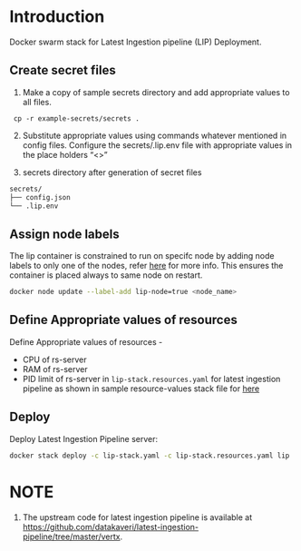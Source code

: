 # Introduction
Docker swarm stack for Latest Ingestion pipeline (LIP) Deployment.

## Create secret files
1. Make a copy of sample secrets directory and add appropriate values to all files.

```console
 cp -r example-secrets/secrets .
```
2. Substitute appropriate values using commands whatever mentioned in config files. Configure the secrets/.lip.env file with appropriate values in the place holders “<>”

3. secrets directory after generation of secret files
```sh
secrets/
├── config.json
└── .lip.env
```
## Assign node labels
 The lip container is constrained to run on specifc node by adding node labels to only one of the nodes, refer [here](https://docs.docker.com/engine/swarm/services/#placement-constraints) for more info. This ensures the container is placed always to same node on restart.
```sh
docker node update --label-add lip-node=true <node_name>
```
## Define Appropriate values of resources

Define Appropriate values of resources -
- CPU of rs-server 
- RAM of rs-server
- PID limit of rs-server
in `lip-stack.resources.yaml` for latest ingestion pipeline as shown in sample resource-values stack file for [here](example-lip-stack.resources.yaml)

## Deploy
Deploy Latest Ingestion Pipeline server:
```sh
docker stack deploy -c lip-stack.yaml -c lip-stack.resources.yaml lip
```

# NOTE
1. The upstream code for latest ingestion pipeline is available at https://github.com/datakaveri/latest-ingestion-pipeline/tree/master/vertx.
